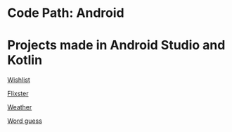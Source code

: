 # Code Path: Android

<h1>Projects made in Android Studio and Kotlin</h1>

[Wishlist](https://github.com/gloriadukuzeyesu/Code_Path/tree/main/Wishlist)

[Flixster](https://github.com/gloriadukuzeyesu/Code_Path/tree/main/FlixsterPart1)

[Weather](https://github.com/gloriadukuzeyesu/Code_Path/tree/main/WeatherApp)

[Word guess](https://github.com/gloriadukuzeyesu/Code_Path/tree/main/GuessProject)













